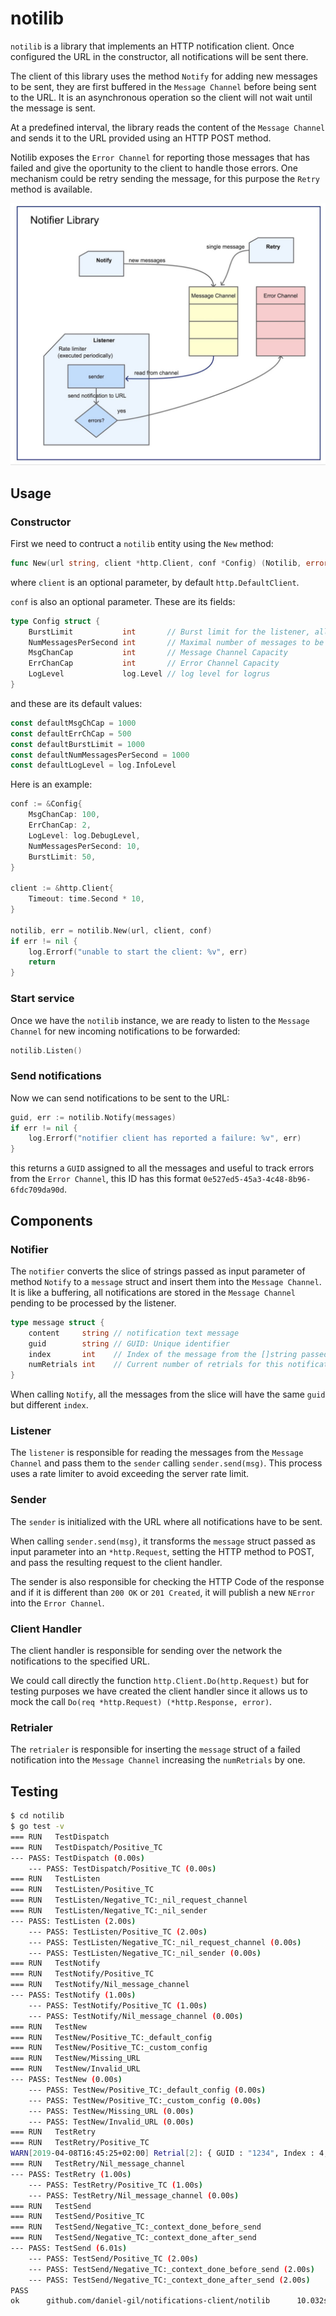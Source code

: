# notilib

`notilib` is a library that implements an HTTP notification client. Once configured the URL in the constructor, all notifications will be sent there.

The client of this library uses the method `Notify` for adding new messages to be sent, they are first buffered in the `Message Channel` before being sent to the URL. It is an asynchronous operation so the client will not wait until the message is sent.

At a predefined interval, the library reads the content of the `Message Channel` and sends it to the URL provided using an HTTP POST method.

Notilib exposes the `Error Channel` for reporting those messages that has failed and give the oportunity to the client to handle those errors. One mechanism could be retry sending the message, for this purpose the `Retry` method is available.

![Notifier diagram](../images/notilib.jpg)

## Usage

### Constructor

First we need to contruct a `notilib` entity using the `New` method:
```go
func New(url string, client *http.Client, conf *Config) (Notilib, error) 
```

where `client` is an optional parameter, by default `http.DefaultClient`.

`conf` is also an optional parameter. These are its fields:
```go
type Config struct {
	BurstLimit           int       // Burst limit for the listener, allowing to process several messages from the Message Channel per rate
	NumMessagesPerSecond int       // Maximal number of messages to be processed per second (it will be used to calculate the rate for the rate limiter)
	MsgChanCap           int       // Message Channel Capacity
	ErrChanCap           int       // Error Channel Capacity
	LogLevel             log.Level // log level for logrus
}
```

and these are its default values:
```go
const defaultMsgChCap = 1000
const defaultErrChCap = 500
const defaultBurstLimit = 1000
const defaultNumMessagesPerSecond = 1000
const defaultLogLevel = log.InfoLevel
```

Here is an example:
```go
conf := &Config{ 
    MsgChanCap: 100, 
    ErrChanCap: 2, 
    LogLevel: log.DebugLevel,
    NumMessagesPerSecond: 10,
    BurstLimit: 50, 
}

client := &http.Client{
    Timeout: time.Second * 10,
}

notilib, err = notilib.New(url, client, conf)
if err != nil {
    log.Errorf("unable to start the client: %v", err)
    return
}
```


### Start service

Once we have the `notilib` instance, we are ready to listen to the `Message Channel` for new incoming notifications to be forwarded:
```go
notilib.Listen()
```

### Send notifications

Now we can send notifications to be sent to the URL:
```go
guid, err := notilib.Notify(messages)
if err != nil {
    log.Errorf("notifier client has reported a failure: %v", err)
}
```
this returns a `GUID` assigned to all the messages and useful to track errors from the `Error Channel`, this ID has this format `0e527ed5-45a3-4c48-8b96-6fdc709da90d`.

## Components

### Notifier
The `notifier` converts the slice of strings passed as input parameter of method `Notify` to a `message` struct and insert them into the `Message Channel`. It is like a buffering, all notifications are stored in the `Message Channel` pending to be processed by the listener.

```go
type message struct {
	content     string // notification text message
	guid        string // GUID: Unique identifier
	index       int    // Index of the message from the []string passed as parameter to the notilib.Notify method
	numRetrials int    // Current number of retrials for this notification
}
```
When calling `Notify`, all the messages from the slice will have the same `guid` but different `index`.

### Listener
The `listener` is responsible for reading the messages from the `Message Channel` and pass them to the `sender` calling `sender.send(msg)`. This process uses a rate limiter to avoid exceeding the server rate limit.

### Sender
The `sender` is initialized with the URL where all notifications have to be sent.

When calling `sender.send(msg)`, it transforms the `message` struct passed as input parameter into an `*http.Request`, setting the HTTP method to POST, and pass the resulting request to the client handler.

The sender is also responsible for checking the HTTP Code of the response and if it is different than `200 OK` or `201 Created`, it will publish a new `NError` into the `Error Channel`.


### Client Handler
The client handler is responsible for sending over the network the notifications to the specified URL. 

We could call directly the function `http.Client.Do(http.Request)` but for testing purposes we have created the client handler since it allows us to mock the call `Do(req *http.Request) (*http.Response, error)`.

### Retrialer
The `retrialer` is responsible for inserting the `message` struct of a failed notification into the `Message Channel` increasing the `numRetrials` by one.


## Testing

```bash
$ cd notilib
$ go test -v
=== RUN   TestDispatch
=== RUN   TestDispatch/Positive_TC
--- PASS: TestDispatch (0.00s)
    --- PASS: TestDispatch/Positive_TC (0.00s)
=== RUN   TestListen
=== RUN   TestListen/Positive_TC
=== RUN   TestListen/Negative_TC:_nil_request_channel
=== RUN   TestListen/Negative_TC:_nil_sender
--- PASS: TestListen (2.00s)
    --- PASS: TestListen/Positive_TC (2.00s)
    --- PASS: TestListen/Negative_TC:_nil_request_channel (0.00s)
    --- PASS: TestListen/Negative_TC:_nil_sender (0.00s)
=== RUN   TestNotify
=== RUN   TestNotify/Positive_TC
=== RUN   TestNotify/Nil_message_channel
--- PASS: TestNotify (1.00s)
    --- PASS: TestNotify/Positive_TC (1.00s)
    --- PASS: TestNotify/Nil_message_channel (0.00s)
=== RUN   TestNew
=== RUN   TestNew/Positive_TC:_default_config
=== RUN   TestNew/Positive_TC:_custom_config
=== RUN   TestNew/Missing_URL
=== RUN   TestNew/Invalid_URL
--- PASS: TestNew (0.00s)
    --- PASS: TestNew/Positive_TC:_default_config (0.00s)
    --- PASS: TestNew/Positive_TC:_custom_config (0.00s)
    --- PASS: TestNew/Missing_URL (0.00s)
    --- PASS: TestNew/Invalid_URL (0.00s)
=== RUN   TestRetry
=== RUN   TestRetry/Positive_TC
WARN[2019-04-08T16:45:25+02:00] Retrial[2]: { GUID : "1234", Index : 4, Content : "hello world" } 
=== RUN   TestRetry/Nil_message_channel
--- PASS: TestRetry (1.00s)
    --- PASS: TestRetry/Positive_TC (1.00s)
    --- PASS: TestRetry/Nil_message_channel (0.00s)
=== RUN   TestSend
=== RUN   TestSend/Positive_TC
=== RUN   TestSend/Negative_TC:_context_done_before_send
=== RUN   TestSend/Negative_TC:_context_done_after_send
--- PASS: TestSend (6.01s)
    --- PASS: TestSend/Positive_TC (2.00s)
    --- PASS: TestSend/Negative_TC:_context_done_before_send (2.00s)
    --- PASS: TestSend/Negative_TC:_context_done_after_send (2.00s)
PASS
ok      github.com/daniel-gil/notifications-client/notilib      10.032s 
```
